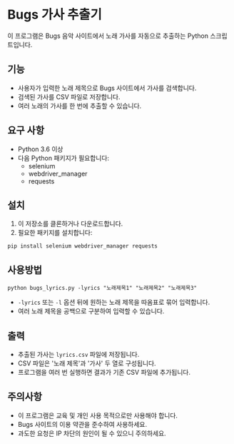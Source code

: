 # Bugs 가사 추출기

이 프로그램은 Bugs 음악 사이트에서 노래 가사를 자동으로 추출하는 Python 스크립트입니다.

## 기능

- 사용자가 입력한 노래 제목으로 Bugs 사이트에서 가사를 검색합니다.
- 검색된 가사를 CSV 파일로 저장합니다.
- 여러 노래의 가사를 한 번에 추출할 수 있습니다.

## 요구 사항

- Python 3.6 이상
- 다음 Python 패키지가 필요합니다:
  - selenium
  - webdriver_manager
  - requests

## 설치

1. 이 저장소를 클론하거나 다운로드합니다.
2. 필요한 패키지를 설치합니다:

```
pip install selenium webdriver_manager requests
```

## 사용방법
```
python bugs_lyrics.py -lyrics "노래제목1" "노래제목2" "노래제목3"
```
- `-lyrics` 또는 `-l` 옵션 뒤에 원하는 노래 제목을 따옴표로 묶어 입력합니다.
- 여러 노래 제목을 공백으로 구분하여 입력할 수 있습니다.

## 출력

- 추출된 가사는 `lyrics.csv` 파일에 저장됩니다.
- CSV 파일은 '노래 제목'과 '가사' 두 열로 구성됩니다.
- 프로그램을 여러 번 실행하면 결과가 기존 CSV 파일에 추가됩니다.

## 주의사항

- 이 프로그램은 교육 및 개인 사용 목적으로만 사용해야 합니다.
- Bugs 사이트의 이용 약관을 준수하여 사용하세요.
- 과도한 요청은 IP 차단의 원인이 될 수 있으니 주의하세요.
